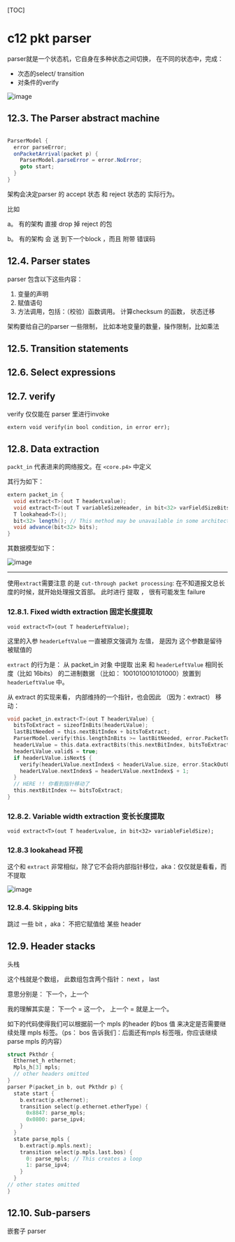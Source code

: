 
[TOC]

# c12 pkt parser


parser就是一个状态机，它自身在多种状态之间切换， 在不同的状态中，完成：


- 次态的select/ transition
- 对条件的verify

![image](https://wx2.sinaimg.cn/large/005JrW9Kgy1fzedzxndovj30bc0buwew.jpg)

## 12.3. The Parser abstract machine

```Java

ParserModel {
  error parseError;
  onPacketArrival(packet p) {
    ParserModel.parseError = error.NoError;
    goto start;
  }
}
```

架构会决定parser 的 accept 状态 和  reject 状态的 实际行为。

比如 

a。 有的架构 直接 drop 掉 reject 的包

b。 有的架构 会 送 到下一个block ，而且 附带 错误码



## 12.4. Parser states

parser  包含以下这些内容：
  1. 变量的声明
  2. 赋值语句
  3. 方法调用，包括：（校验）函数调用。
               计算checksum  的函数，
               状态迁移    


架构要给自己的parser    一些限制， 比如本地变量的数量，操作限制，比如乘法    

## 12.5. Transition statements


## 12.6. Select expressions


## 12.7. verify

verify 仅仅能在 parser 里进行invoke    

`extern void verify(in bool condition, in error err);
`


## 12.8. Data extraction

`packt_in` 代表进来的网络报文。在 `<core.p4>` 中定义

其行为如下：

```java
extern packet_in {
  void extract<T>(out T headerLvalue);
  void extract<T>(out T variableSizeHeader, in bit<32> varFieldSizeBits);
  T lookahead<T>();
  bit<32> length(); // This method may be unavailable in some architectures
  void advance(bit<32> bits);
}
```

其数据模型如下：

![image](https://ws3.sinaimg.cn/mw690/005JrW9Kgy1fzef812vwmj30io0a80ta.jpg)

---

使用`extract`需要注意 的是 `cut-through packet processing`: 在不知道报文总长度的时候，就开始处理报文首部。 此时进行 提取 ， 很有可能发生 failure

### 12.8.1. Fixed width extraction 固定长度提取


`void extract<T>(out T headerLeftValue);`

这里的入参 `headerLeftValue` 一直被原文强调为 左值， 是因为 这个参数是留待被赋值的

`extract` 的行为是： 从 packet_in 对象 中提取 出来 和 `headerLeftValue` 相同长度（比如 16bits） 的二进制数据
（比如： 1001010010101000）放置到  `headerLeftValue` 中。

从 extract 的实现来看， 内部维持的一个指针，也会因此 （因为：extract） 移动：

```C
void packet_in.extract<T>(out T headerLValue) {
  bitsToExtract = sizeofInBits(headerLValue);
  lastBitNeeded = this.nextBitIndex + bitsToExtract;
  ParserModel.verify(this.lengthInBits >= lastBitNeeded, error.PacketTooShort);
  headerLValue = this.data.extractBits(this.nextBitIndex, bitsToExtract);
  headerLValue.valid$ = true;
  if headerLValue.isNext$ {
    verify(headerLValue.nextIndex$ < headerLValue.size, error.StackOutOfBounds);
    headerLValue.nextIndex$ = headerLValue.nextIndex$ + 1;
  }
  // HERE !! 你看到指针移动了
  this.nextBitIndex += bitsToExtract;
}

```


### 12.8.2. Variable width extraction 变长长度提取

`void extract<T>(out T headerLvalue, in bit<32> variableFieldSize);`


### 12.8.3 lookahead 环视 

这个和 `extract` 非常相似，除了它不会将内部指针移位，aka：仅仅就是看看，而不提取

![image](https://wx2.sinaimg.cn/large/005JrW9Kgy1fzefgxw6hpj30dl00tdfq.jpg)


### 12.8.4. Skipping bits 

跳过 一些 bit ，aka： 不把它赋值给 某些 header



##  12.9. Header stacks

头栈

这个栈就是个数组， 此数组包含两个指针： next ， last 

意思分别是： 下一个，上一个

我的理解其实是： 下一个 = 这一个， 上一个 = 就是上一个。

如下的代码使得我们可以根据前一个 mpls 的header 的bos 值 来决定是否需要继续处理 mpls 标签。（ps： bos 告诉我们：后面还有mpls 标签哦，你应该继续parse mpls 的内容） 

```C
struct Pkthdr {
  Ethernet_h ethernet;
  Mpls_h[3] mpls;
  // other headers omitted
}
parser P(packet_in b, out Pkthdr p) {
  state start {
    b.extract(p.ethernet);
    transition select(p.ethernet.etherType) {
      0x8847: parse_mpls;
      0x0800: parse_ipv4;
    }
  }
  state parse_mpls {
    b.extract(p.mpls.next);
    transition select(p.mpls.last.bos) {
      0: parse_mpls; // This creates a loop
      1: parse_ipv4;
    }
  }
// other states omitted
}
```

## 12.10. Sub-parsers

嵌套子 parser


